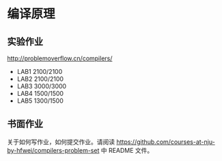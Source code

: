 # 编译原理

## 实验作业

http://problemoverflow.cn/compilers/

* LAB1 2100/2100
* LAB2 2100/2100
* LAB3 3000/3000
* LAB4 1500/1500
* LAB5 1300/1500

## 书面作业

关于如何写作业，如何提交作业。请阅读 https://github.com/courses-at-nju-by-hfwei/compilers-problem-set 中 README 文件。